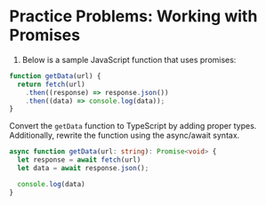 # Practice Problems: Working with Promises

1. Below is a sample JavaScript function that uses promises:

```ts
function getData(url) {
  return fetch(url)
    .then((response) => response.json())
    .then((data) => console.log(data));
}
```

Convert the `getData` function to TypeScript by adding proper types. Additionally, rewrite the function using the async/await syntax.

```ts
async function getData(url: string): Promise<void> {
  let response = await fetch(url)
  let data = await response.json();

  console.log(data)
}
```